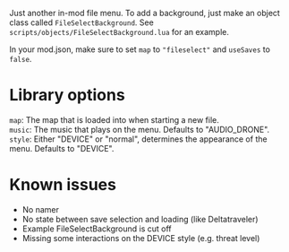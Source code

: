Just another in-mod file menu. To add a background, just make an object class called `FileSelectBackground`. See `scripts/objects/FileSelectBackground.lua` for an example.

In your mod.json, make sure to set `map` to `"fileselect"` and `useSaves` to `false`.

# Library options

`map`: The map that is loaded into when starting a new file.  
`music`: The music that plays on the menu. Defaults to "AUDIO_DRONE".  
`style`: Either "DEVICE" or "normal", determines the appearance of the menu. Defaults to "DEVICE".  

# Known issues
- No namer
- No state between save selection and loading (like Deltatraveler)
- Example FileSelectBackground is cut off
- Missing some interactions on the DEVICE style (e.g. threat level)
